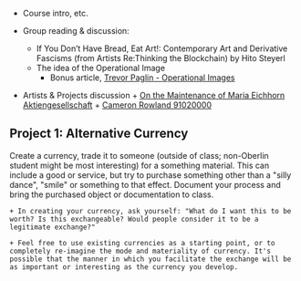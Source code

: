 + Course intro, etc.

+ Group reading & discussion:
	+ If You Don’t Have Bread, Eat Art!: Contemporary Art and Derivative Fascisms (from Artists Re:Thinking the Blockchain) by Hito Steyerl
	+ The idea of the Operational Image
		+ Bonus article, [Trevor Paglin - Operational Images](https://www.e-flux.com/journal/59/61130/operational-images/)

+ Artists & Projects discussion
		+ [On the Maintenance of Maria Eichhorn Aktiengesellschaft](https://brooklynrail.org/2016/03/criticspage/on-the-maintenance-of-maria-eichhorn-aktiengesellschaft)
		+ [Cameron Rowland 91020000](https://brooklynrail.org/2016/03/artseen/cameron-rowland-91020000)

## Project 1: Alternative Currency

Create a currency, trade it to someone (outside of class; non-Oberlin student might be most interesting) for a something material. This can include a good or service, but try to purchase something other than a "silly dance", "smile" or something to that effect. Document your process and bring the purchased object or documentation to class.

	+ In creating your currency, ask yourself: "What do I want this to be worth? Is this exchangeable? Would people consider it to be a legitimate exchange?"

	+ Feel free to use existing currencies as a starting point, or to completely re-imagine the mode and materiality of currency. It's possible that the manner in which you facilitate the exchange will be as important or interesting as the currency you develop.

